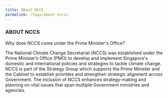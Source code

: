 ```yaml
---
title: About NCCS
permalink: /faqs/about-nccs/
---
```


### ABOUT NCCS

Why does NCCS come under the Prime Minister's Office?

The National Climate Change Secretariat (NCCS) was established under the Prime Minister’s Office (PMO) to develop and implement Singapore's domestic and international policies and strategies to tackle climate change. NCCS is part of the Strategy Group which supports the Prime Minister and the Cabinet to establish priorities and strengthen strategic alignment across Government. The inclusion of NCCS enhances strategy-making and planning on vital issues that span multiple Government ministries and agencies.